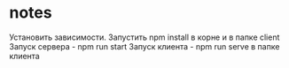 # notes
Установить зависимости. Запустить npm install в корне и в папке client
Запуск сервера - npm run start
Запуск клиента - npm run serve в папке клиента
